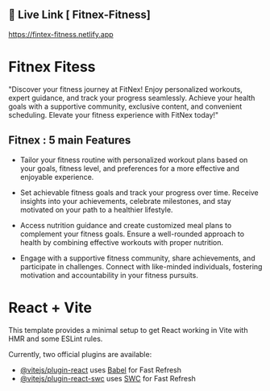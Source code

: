 ## 🔗 Live Link [ Fitnex-Fitness]
https://fintex-fitness.netlify.app

# Fitnex Fitess

"Discover your fitness journey at FitNex! Enjoy personalized workouts, expert guidance, and track your progress seamlessly. Achieve your health goals with a supportive community, exclusive content, and convenient scheduling. Elevate your fitness experience with FitNex today!"


## Fitnex : 5 main Features 



- Tailor your fitness routine with personalized workout plans based on your goals, fitness level, and preferences for a more effective and enjoyable experience.



- Set achievable fitness goals and track your progress over time. Receive insights into your achievements, celebrate milestones, and stay motivated on your path to a healthier lifestyle.

- Access nutrition guidance and create customized meal plans to complement your fitness goals. Ensure a well-rounded approach to health by combining effective workouts with proper nutrition.

- Engage with a supportive fitness community, share achievements, and participate in challenges. Connect with like-minded individuals, fostering motivation and accountability in your fitness pursuits.








# React + Vite

This template provides a minimal setup to get React working in Vite with HMR and some ESLint rules.

Currently, two official plugins are available:

- [@vitejs/plugin-react](https://github.com/vitejs/vite-plugin-react/blob/main/packages/plugin-react/README.md) uses [Babel](https://babeljs.io/) for Fast Refresh
- [@vitejs/plugin-react-swc](https://github.com/vitejs/vite-plugin-react-swc) uses [SWC](https://swc.rs/) for Fast Refresh
